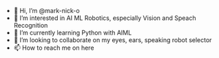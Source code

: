 - 👋 Hi, I’m @mark-nick-o
- 👀 I’m interested in AI ML Robotics, especially Vision and Speach Recognition 
- 🌱 I’m currently learning Python with AIML
- 💞️ I’m looking to collaborate on my eyes, ears, speaking robot selector
- 📫 How to reach me on here

<!---
mark-nick-o/mark-nick-o is a ✨ special ✨ repository because its `README.md` (this file) appears on your GitHub profile.
You can click the Preview link to take a look at your changes.
--->
